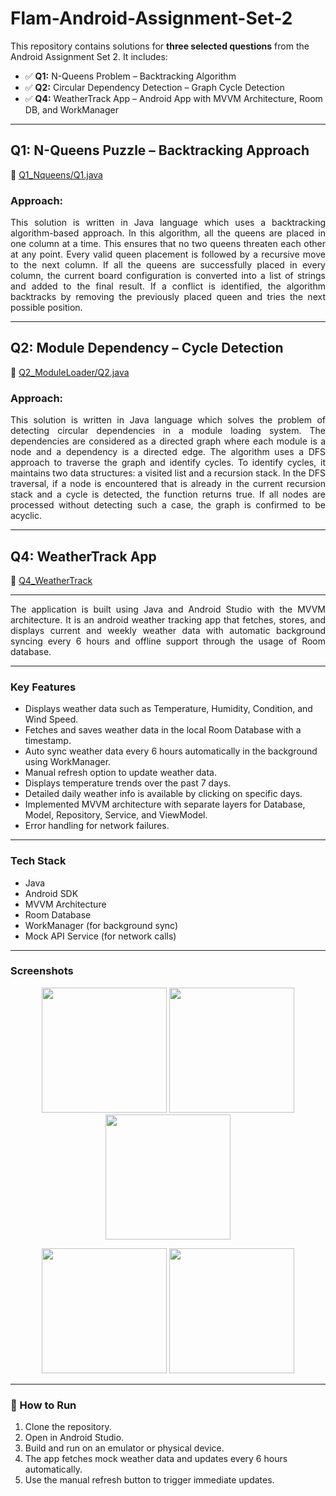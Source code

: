 # Flam-Android-Assignment-Set-2

This repository contains solutions for **three selected questions** from the Android Assignment Set 2. 
It includes:

- ✅ **Q1:** N-Queens Problem – Backtracking Algorithm  
- ✅ **Q2:** Circular Dependency Detection – Graph Cycle Detection  
- ✅ **Q4:** WeatherTrack App – Android App with MVVM Architecture, Room DB, and WorkManager

---

## Q1: N-Queens Puzzle – Backtracking Approach

📄 [Q1_Nqueens/Q1.java](./Q1_Nqueens/Q1.java)

### Approach:

<p align="justify">
This solution is written in Java language which uses a backtracking algorithm-based approach. In this algorithm, all the queens are placed in one column at a time. This ensures that no two queens threaten each other at any point. Every valid queen placement is followed by a recursive move to the next column. If all the queens are successfully placed in every column, the current board configuration is converted into a list of strings and added to the final result. If a conflict is identified, the algorithm backtracks by removing the previously placed queen and tries the next possible position.
</p>

---

## Q2: Module Dependency – Cycle Detection

📄 [Q2_ModuleLoader/Q2.java](./Q2_ModuleLoader/Q2.java)

### Approach:

<p align="justify">
This solution is written in Java language which solves the problem of detecting circular dependencies in a module loading system. The dependencies are considered as a directed graph where each module is a node and a dependency is a directed edge. The algorithm uses a DFS approach to traverse the graph and identify cycles. To identify cycles, it maintains two data structures: a visited list and a recursion stack. In the DFS traversal, if a node is encountered that is already in the current recursion stack and a cycle is detected, the function returns true. If all nodes are processed without detecting such a case, the graph is confirmed to be acyclic.
</p>

---

## Q4: WeatherTrack App

📄 [Q4_WeatherTrack](./Q4_WeatherTrack/)

---

<p align="justify">
The application is built using Java and Android Studio with the MVVM architecture. It is an android weather tracking app that fetches, stores, and displays current and weekly weather data with automatic background syncing every 6 hours and offline support through the usage of Room database.
</p>

---

### Key Features

- Displays weather data such as Temperature, Humidity, Condition, and Wind Speed.
- Fetches and saves weather data in the local Room Database with a timestamp.
- Auto sync weather data every 6 hours automatically in the background using WorkManager.
- Manual refresh option to update weather data.
- Displays temperature trends over the past 7 days.
- Detailed daily weather info is available by clicking on specific days.
- Implemented MVVM architecture with separate layers for Database, Model, Repository, Service, and ViewModel.
- Error handling for network failures.

---

### Tech Stack

- Java
- Android SDK
- MVVM Architecture
- Room Database
- WorkManager (for background sync)
- Mock API Service (for network calls)

---

### Screenshots

<p align="center">
  <img src="https://github.com/user-attachments/assets/fbd1aaee-7c72-4e58-b4c1-9e989fc4a216" width="200" />
  <img src="https://github.com/user-attachments/assets/a32bf31d-683a-4739-b0fc-e48df260e01f" width="200" />
  <img src="https://github.com/user-attachments/assets/67061bcc-804c-4ed3-b2e6-bc189be71465" width="200" />
</p>

<p align="center">
  <img src="https://github.com/user-attachments/assets/ca5114cd-fa30-478b-878b-445abd67ff1d" width="200" />
  <img src="https://github.com/user-attachments/assets/722c0702-eb89-4bef-a36f-54b9e27b4aa7" width="200" />
</p>

---


### 🚀 How to Run

1. Clone the repository.
2. Open in Android Studio.
3. Build and run on an emulator or physical device.
4. The app fetches mock weather data and updates every 6 hours automatically.
5. Use the manual refresh button to trigger immediate updates.


